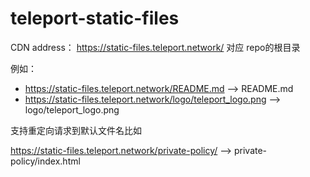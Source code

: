 # teleport-static-files

CDN address： https://static-files.teleport.network/ 对应 repo的根目录

例如： 

* https://static-files.teleport.network/README.md --> README.md
* https://static-files.teleport.network/logo/teleport_logo.png --> logo/teleport_logo.png

支持重定向请求到默认文件名比如

https://static-files.teleport.network/private-policy/ --> private-policy/index.html
